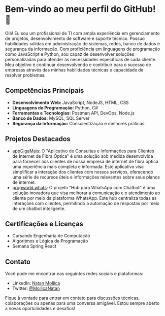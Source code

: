 # Bem-vindo ao meu perfil do GitHub! 👋

Olá! Eu sou um profissional de TI com ampla experiência em gerenciamento de projetos, desenvolvimento de software e suporte técnico. Possuo habilidades sólidas em administração de sistemas, redes, banco de dados e segurança da informação. Com proficiência em linguagens de programação como JavaScript e Python, sou capaz de desenvolver soluções personalizadas para atender às necessidades específicas de cada cliente. Meu objetivo é continuar desenvolvendo e contribuir para o sucesso de empresas através das minhas habilidades técnicas e capacidade de resolver problemas.

## Competências Principais

- **Desenvolvimento Web:** JavaScript, NodeJS, HTML, CSS
- **Linguagens de Programação:** Python, C#
- **Ferramentas e Tecnologias:** Postman API, DevOps, Node.js
- **Banco de Dados:** MySQL, SQL Server
- **Segurança da Informação:** Conscientização e melhores práticas

## Projetos Destacados

- [appGigaMais](https://github.com/mollica27/GigaMais): O "Aplicativo de Consultas e Informações para Clientes de Internet de Fibra Óptica" é uma solução sob medida desenvolvida para fornecer aos clientes de nossa empresa de internet de fibra óptica uma experiência mais completa e informada. Este aplicativo visa simplificar a interação dos clientes com nossos serviços, oferecendo uma série de recursos úteis e informações relevantes sobre seus planos de internet.
- [progworld.whats](https://github.com/mollica27/progworld.whats): O projeto "Hub para WhatsApp com Chatbot" é uma solução inovadora que visa melhorar a comunicação e o atendimento ao cliente por meio da plataforma WhatsApp. Este hub centraliza todas as interações com clientes, permitindo a automação de respostas por meio de um chatbot inteligente.

## Certificações e Licenças
- Cursando Engenharia de Computação
- Algoritmos e Lógica de Programação
- Semana Spring React

## Contato

Você pode me encontrar nas seguintes redes sociais e plataformas:

- LinkedIn: [Natan Mollica](https://www.linkedin.com/in/natan-mollica-788963221/)
- Twitter: [@MollicaNatan](https://twitter.com/MollicaNatan)

Fique à vontade para entrar em contato para discussões técnicas, colaborações ou apenas para uma conversa amigável. Estou sempre aberto a novas oportunidades e desafios!
